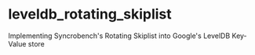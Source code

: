 # leveldb_rotating_skiplist
Implementing Syncrobench's Rotating Skiplist into Google's LevelDB Key-Value store
